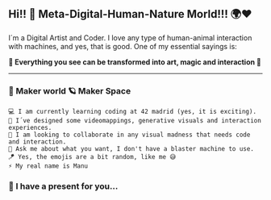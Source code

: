 ## Hi!! 👋 Meta-Digital-Human-Nature Morld!!! 🌍❤

I´m a Digital Artist and Coder. I love any type of human-animal interaction with machines, and yes, that is good. One of my essential sayings is:

__🌌 Everything you see can be transformed into art, magic and interaction 🌌__

----------

### 🔭 Maker world 🪐 Maker Space 

    💻 I am currently learning coding at 42 madrid (yes, it is exciting).
    🔮 I´ve designed some videomappings, generative visuals and interaction experiences.
    🥽 I am looking to collaborate in any visual madness that needs code and interaction.
    🎯 Ask me about what you want, I don't have a blaster machine to use.
    🪁 Yes, the emojis are a bit random, like me 😅
    ⚡ My real name is Manu
    
### 🎁 I have a present for you...



<!--
**Brandommoore/Brandommoore** is a ✨ _special_ ✨ repository because its `README.md` (this file) appears on your GitHub profile.

Here are some ideas to get you started:

- 🔭 I’m currently working on ...
- 🌱 I’m currently learning ...
- 👯 I’m looking to collaborate on ...
- 🤔 I’m looking for help with ...
- 💬 Ask me about ...
- 📫 How to reach me: ...
- 😄 Pronouns: ...
- ⚡ Fun fact: ...
-->
